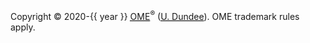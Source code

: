 <div>
    Copyright © 2020-{{ year }}
    <a href="https://www.openmicroscopy.org/"><abbr title="Open Microscopy Environment">OME</abbr></a><sup>®</sup>
    (<a href="https://dundee.ac.uk/"><abbr title="University of Dundee">U. Dundee</abbr></a>).
    OME trademark rules apply.
</div>